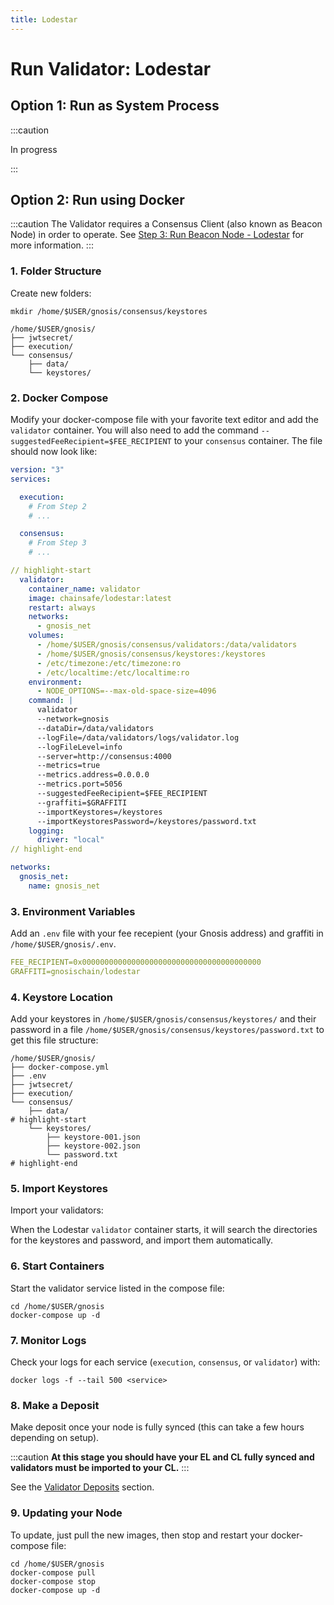 ```yaml
---
title: Lodestar
---
```


# Run Validator: Lodestar

## Option 1: Run as System Process

:::caution

In progress

:::

## Option 2: Run using Docker

:::caution
The Validator requires a Consensus Client (also known as Beacon Node) in order to operate. See [Step 3: Run Beacon Node - Lodestar](../../beacon/lodestar.md) for more information.
:::

### 1. Folder Structure

Create new folders:

```shell
mkdir /home/$USER/gnosis/consensus/keystores
```

```shell
/home/$USER/gnosis/
├── jwtsecret/
├── execution/
└── consensus/
    ├── data/
    └── keystores/
```

### 2. Docker Compose

Modify your docker-compose file with your favorite text editor and add the `validator` container. You will also need to add the command `--suggestedFeeRecipient=$FEE_RECIPIENT` to your `consensus` container. The file should now look like:

```yaml title="/home/$USER/gnosis/docker-compose.yml" showLineNumbers
version: "3"
services:

  execution:
    # From Step 2
    # ... 

  consensus:
    # From Step 3
    # ...

// highlight-start
  validator:
    container_name: validator
    image: chainsafe/lodestar:latest
    restart: always
    networks:
      - gnosis_net
    volumes:
      - /home/$USER/gnosis/consensus/validators:/data/validators
      - /home/$USER/gnosis/consensus/keystores:/keystores
      - /etc/timezone:/etc/timezone:ro
      - /etc/localtime:/etc/localtime:ro
    environment:
      - NODE_OPTIONS=--max-old-space-size=4096
    command: |
      validator
      --network=gnosis
      --dataDir=/data/validators
      --logFile=/data/validators/logs/validator.log
      --logFileLevel=info
      --server=http://consensus:4000
      --metrics=true
      --metrics.address=0.0.0.0
      --metrics.port=5056
      --suggestedFeeRecipient=$FEE_RECIPIENT
      --graffiti=$GRAFFITI
      --importKeystores=/keystores
      --importKeystoresPassword=/keystores/password.txt
    logging:
      driver: "local"
// highlight-end

networks:
  gnosis_net:
    name: gnosis_net
```

### 3. Environment Variables

Add an `.env` file with your fee recepient (your Gnosis address) and graffiti in `/home/$USER/gnosis/.env`.

```yaml title="/home/$USER/gnosis/.env"
FEE_RECIPIENT=0x0000000000000000000000000000000000000000
GRAFFITI=gnosischain/lodestar
```


### 4. Keystore Location

Add your keystores in `/home/$USER/gnosis/consensus/keystores/` and their password in a file `/home/$USER/gnosis/consensus/keystores/password.txt` to get this file structure:

```shell
/home/$USER/gnosis/
├── docker-compose.yml
├── .env
├── jwtsecret/
├── execution/
└── consensus/
    ├── data/
# highlight-start
    └── keystores/
        ├── keystore-001.json
        ├── keystore-002.json
        └── password.txt
# highlight-end
```


### 5. Import Keystores

Import your validators:

When the Lodestar `validator` container starts, it will search the directories for the keystores and password, and import them automatically.


### 6. Start Containers

Start the validator service listed in the compose file:

```shell
cd /home/$USER/gnosis
docker-compose up -d
```


### 7. Monitor Logs

Check your logs for each service (`execution`, `consensus`, or `validator`) with:

```shell
docker logs -f --tail 500 <service>
```


### 8. Make a Deposit

Make deposit once your node is fully synced (this can take a few hours depending on setup).

:::caution
**At this stage you should have your EL and CL fully synced and validators must be imported to your CL.**
:::

See the [Validator Deposits](../deposit.md) section. 


### 9. Updating your Node

To update, just pull the new images, then stop and restart your docker-compose file:

```shell
cd /home/$USER/gnosis
docker-compose pull
docker-compose stop
docker-compose up -d
```
